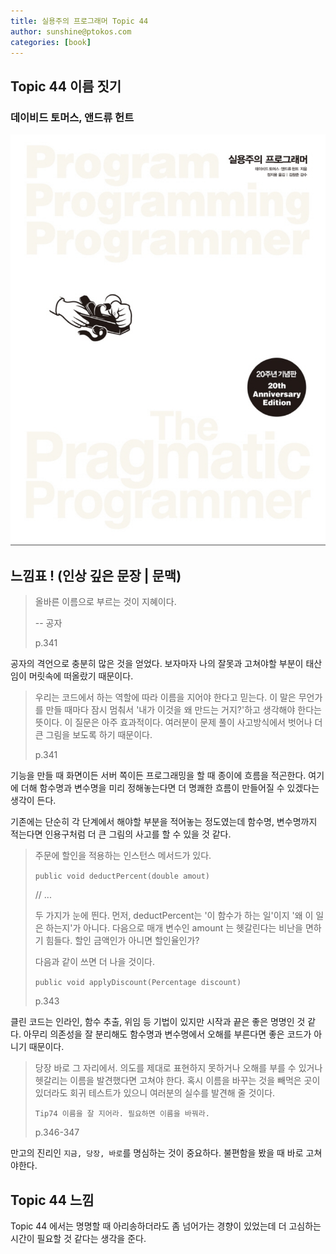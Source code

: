 ```yaml
---
title: 실용주의 프로그래머 Topic 44
author: sunshine@ptokos.com
categories: [book]
---
```


## Topic 44 이름 짓기


### 데이비드 토머스, 앤드류 헌트
![Alt text](/assets/img/book/실용주의-프로그래머/cover.png)


## 느낌표 ! (인상 깊은 문장 | 문맥)
> 올바른 이름으로 부르는 것이 지혜이다.
> 
> -- 공자
> 
> p.341

공자의 격언으로 충분히 많은 것을 얻었다.
보자마자 나의 잘못과 고쳐야할 부분이 태산임이 머릿속에 떠올랐기 때문이다.

> 우리는 코드에서 하는 역할에 따라 이름을 지어야 한다고 믿는다. 
> 이 말은 무언가를 만들 때마다 잠시 멈춰서 '내가 이것을 왜 만드는 거지?'하고 생각해야 한다는 뜻이다.
> 이 질문은 아주 효과적이다. 여러분이 문제 풀이 사고방식에서 벗어나 더 큰 그림을 보도록 하기 때문이다.
> 
> p.341

기능을 만들 때 화면이든 서버 쪽이든 프로그래밍을 할 때 종이에 흐름을 적곤한다.
여기에 더해 함수명과 변수명을 미리 정해놓는다면 더 명쾌한 흐름이 만들어질 수 있겠다는 생각이 든다.

기존에는 단순히 각 단계에서 해야할 부분을 적어놓는 정도였는데 함수명, 변수명까지 적는다면 인용구처럼 더 큰 그림의 사고를 할 수 있을 것 같다. 

> 주문에 할인을 적용하는 인스턴스 메서드가 있다.
> 
> `public void deductPercent(double amout)`
> 
> // ...
> 
> 두 가지가 눈에 띈다. 먼저, deductPercent는 '이 함수가 하는 일'이지 '왜 이 일은 하는지'가 아니다.
> 다음으로 매개 변수인 amount 는 헷갈린다는 비난을 면하기 힘들다.
> 할인 금액인가 아니면 할인율인가?
> 
> 다음과 같이 쓰면 더 나을 것이다.
> 
> `public void applyDiscount(Percentage discount)`
> 
> p.343

클린 코드는 인라인, 함수 추출, 위임 등 기법이 있지만 시작과 끝은 좋은 명명인 것 같다.
아무리 의존성을 잘 분리해도 함수명과 변수명에서 오해를 부른다면 좋은 코드가 아니기 때문이다.

> 당장 바로 그 자리에서. 의도를 제대로 표현하지 못하거나 오해를 부를 수 있거나 헷갈리는 이름을 발견했다면 고쳐야 한다.
> 혹시 이름을 바꾸는 것을 빼먹은 곳이 있더라도 회귀 테스트가 있으니 여러분의 실수를 발견해 줄 것이다.
> 
> `Tip74 이름을 잘 지어라. 필요하면 이름을 바꿔라.`
> 
> p.346-347

만고의 진리인 `지금, 당장, 바로`를 명심하는 것이 중요하다.
불편함을 봤을 때 바로 고쳐야한다.

## Topic 44 느낌
Topic 44 에서는 명명할 때 아리송하더라도 좀 넘어가는 경향이 있었는데 더 고심하는 시간이 필요할 것 같다는 생각을 준다.
